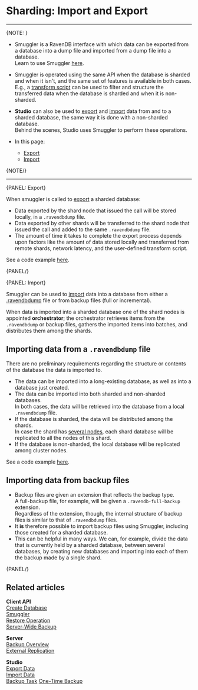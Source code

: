 ﻿# Sharding: Import and Export
---

{NOTE: }

* Smuggler is a RavenDB interface with which data can be 
  exported from a database into a dump file and imported 
  from a dump file into a database.  
  Learn to use Smuggler [here](../client-api/smuggler/what-is-smuggler).  

* Smuggler is operated using the same API when the database 
  is sharded and when it isn't, and the same set of features 
  is available in both cases.  
  E.g., a [transform script](../client-api/smuggler/what-is-smuggler#transformscript) 
  can be used to filter and structure the transferred data 
  when the database is sharded and when it is non-sharded.  

* **Studio** can also be used to 
  [export](../studio/database/tasks/export-database) 
  and [import](../studio/database/tasks/import-data/import-data-file) 
  data from and to a sharded database, the same way it is 
  done with a non-sharded database.  
  Behind the scenes, Studio uses Smuggler to perform these operations.  

* In this page:  
  * [Export](../sharding/import-and-export#export)  
  * [Import](../sharding/import-and-export#import)  

{NOTE/}

---

{PANEL: Export}

When smuggler is called to 
[export](../client-api/smuggler/what-is-smuggler#export) 
a sharded database:  

* Data exported by the shard node that issued the call will be stored 
  locally, in a `.ravendbdump` file.  
* Data exported by other shards will be transferred to the shard 
  node that issued the call and added to the same `.ravendbdump` file.  
* The amount of time it takes to complete the export process depends 
  upon factors like the amount of data stored locally and transferred 
  from remote shards, network latency, and the user-defined transform script.  

See a code example [here](../client-api/smuggler/what-is-smuggler#example).  

{PANEL/}

{PANEL: Import}

Smuggler can be used to [import](../client-api/smuggler/what-is-smuggler#import) 
data into a database from either a [.ravendbdump](../sharding/import-and-export#export) 
file or from backup files (full or incremental).  

When data is imported into a sharded database one of the shard nodes 
is appointed **orchestrator**; the orchestrator retrieves items from 
the `.ravendbdump` or backup files, gathers the imported items into 
batches, and distributes them among the shards.  

## Importing data from a `.ravendbdump` file

There are no preliminary requirements regarding the structure 
or contents of the database the data is imported to.  

* The data can be imported into a long-existing database, 
  as well as into a database just created.  
* The data can be imported into both sharded and non-sharded databases.  
  In both cases, the data will be retrieved into the database from 
  a local `.ravendbdump` file.  
* If the database is sharded, the data will be distributed among the shards.  
  In case the shard has [several nodes](../sharding/overview#shard-replication), 
  each shard database will be replicated to all the nodes of this shard.  
* If the database is non-sharded, the local database will be replicated 
  among cluster nodes.  

See a code example [here](../client-api/smuggler/what-is-smuggler#example-1).  

## Importing data from backup files

* Backup files are given an extension that reflects the backup type.  
  A full-backup file, for example, will be given a `.ravendb-full-backup` 
  extension.  
  Regardless of the extension, though, the internal structure of backup 
  files is similar to that of `.ravendbdump` files.  
* It **is** therefore possible to import backup files using Smuggler, 
  including those created for a sharded database.  
* This can be helpful in many ways. We can, for example, divide the 
  data that is currently held by a sharded database, between several 
  databases, by creating new databases and importing into each of them 
  the backup made by a single shard.  

{PANEL/}

## Related articles

**Client API**  
[Create Database](../client-api/operations/server-wide/create-database)  
[Smuggler](../client-api/smuggler/what-is-smuggler)  
[Restore Operation](../client-api/operations/maintenance/backup/restore#restoring-a-database:-configuration-and-execution)  
[Server-Wide Backup](../client-api/operations/maintenance/backup/backup#server-wide-backup)  

**Server**  
[Backup Overview](../server/ongoing-tasks/backup-overview)  
[External Replication](../server/ongoing-tasks/external-replication)  

**Studio**  
[Export Data](../studio/database/tasks/export-database)  
[Import Data](../studio/database/tasks/import-data/import-data-file)  
[Backup Task](../studio/database/tasks/backup-task)
[One-Time Backup](../studio/database/tasks/backup-task#manually-creating-one-time-backups)  
